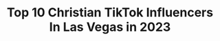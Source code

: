 ---
title: Top 10 Christian TikTok Influencers In Las Vegas in 2023
description: >-
  Find top christian TikTok influencers in Las Vegas in 2023. Most popular hashtags: #fyp #foryou #duet #foryoupage.
platform: TikTok
hits: 10
text_top: See the most popular TikTok accounts on inBeat.
text_bottom: Our database has 10 TikTok influencers like this in Las Vegas, United States for you to pitch.
profiles:
  - username: "goldstudioslv"
    fullname: >-
      M
    bio: >-
      If you like anything I do all I ask is that you please subscribe to this link>>>
    location: "United States"
    followers: 5499
    engagement: 1381
    commentsToLikes: 0.176111
    id: ckb9ason3w0q40j23aflihddu
    verified: false
    hashtags: "#flatbush, #crownheights, #trinidad, #via"
  - username: "christian_shelton"
    fullname: >-
      Christian Shelton
    bio: >-
      A Singer 19 | Las Vegas Instagram: @christiansheltonsings
    location: "United States"
    followers: 504600
    engagement: 1594
    commentsToLikes: 0.026683
    id: ckdbhijku8m7u0j231djpajad
    verified: false
    hashtags: "#4you, #singing, #foryourpage, #vocals"
  - username: "sarahromanowsky"
    fullname: >-
      Sarah Romanowsky
    bio: >-
      Teaching virtual lessons in Silks/Hammock/Hoop — email SarahRomanowsky@gmail.com
    location: "United States"
    followers: 11400
    engagement: 1861
    commentsToLikes: 0.008782
    id: ckcughpc9f66i0j23u63uo57u
    verified: false
    hashtags: "#aerialdance, #foryou, #cirquedusoleil, #slomo"
  - username: "problematiccabbage"
    fullname: >-
      Jessica A
    bio: >-
      painfully relatable Venmo: Jessisph14
    location: "United States"
    followers: 80800
    engagement: 1510
    commentsToLikes: 0.044434
    id: ck83z71huya3d0j78uhlxxmpz
    verified: false
    hashtags: "#harris2020, #funny, #fyp, #debate"
  - username: "bruno_bulldogge"
    fullname: >-
      Germanese929
    bio: >-
      
    location: "United States"
    followers: 7389
    engagement: 2386
    commentsToLikes: 0.040144
    id: ckb9rok0eoakw0j23l9pib0eb
    verified: false
    hashtags: "#love, #pets, #petlovers, #englishbulldog"
  - username: "shana.lucia"
    fullname: >-
      Shana :)
    bio: >-
      🇺🇸TRUMP2020🇺🇸💓follow my insta! 💓 get some America merch : shana.lucia ⬇️
    location: "United States"
    followers: 23600
    engagement: 1636
    commentsToLikes: 0.130948
    id: ckdnvjhdzosod0j234102mt7v
    verified: false
    hashtags: "#wwg1wga, #republican, #covidlies, #plandemic"
  - username: "asiamahmoudsaad"
    fullname: >-
      Asia Mahmoud Saad
    bio: >-
      The Native Muslim
    location: "United States"
    followers: 11700
    engagement: 1215
    commentsToLikes: 0.046088
    id: ckc7esakvnsz80j23yzp9w52v
    verified: false
    hashtags: "#toxic, #greenscreen, #fyp, #motherinlaw"
  - username: "jeniferjfloress"
    fullname: >-
      Jeni
    bio: >-
      Insta & YouTube 🔝 Baby Kai’s IG: @kaijordansoriano 🇭🇳
    location: "United States"
    followers: 314500
    engagement: 1158
    commentsToLikes: 0.014350
    id: ckczyqgpv7dds0j23aj5pk4ge
    verified: false
    hashtags: "#supplements, #parati, #baby, #momsoftiktok"
  - username: "cheyenne.hooper"
    fullname: >-
      VERY TIRED
    bio: >-
      CEO of reaching top shelves 23 | 6’6 | CA
    location: "United States"
    followers: 13100
    engagement: 794
    commentsToLikes: 0.025392
    id: ck9em578qdod80j78g31ioucn
    verified: false
    hashtags: "#duet, #tall, #tallgirl, #lgbt"
  - username: "outgunz"
    fullname: >-
      Cristian Abrego
    bio: >-
      Gun enthusiasts
    location: "United States"
    followers: 16200
    engagement: 953
    commentsToLikes: 0.017669
    id: ckahto9shf27t0i78wem2lyc5
    verified: false
    hashtags: "#icon, #motorcycle, #kawasaki, #2a"
---